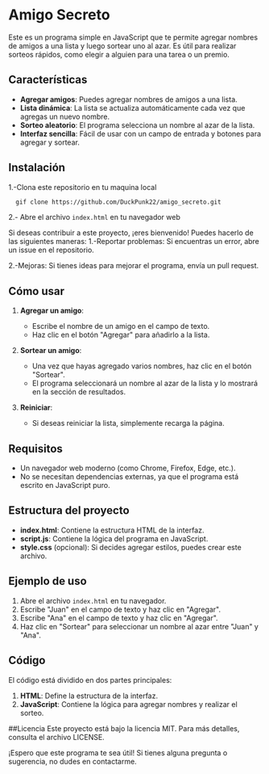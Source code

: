 # Amigo Secreto

Este es un programa simple en JavaScript que te permite agregar nombres de amigos a una lista y luego sortear uno al azar. Es útil para realizar sorteos rápidos, como elegir a alguien para una tarea o un premio.

## Características

- **Agregar amigos**: Puedes agregar nombres de amigos a una lista.
- **Lista dinámica**: La lista se actualiza automáticamente cada vez que agregas un nuevo nombre.
- **Sorteo aleatorio**: El programa selecciona un nombre al azar de la lista.
- **Interfaz sencilla**: Fácil de usar con un campo de entrada y botones para agregar y sortear.

## Instalación 

1.-Clona este repositorio en tu maquina local
```bash
  gif clone https://github.com/DuckPunk22/amigo_secreto.git
```

2.- Abre el archivo `index.html` en tu navegador web


Si deseas contribuir a este proyecto, ¡eres bienvenido! Puedes hacerlo de las siguientes maneras:
1.-Reportar problemas: Si encuentras un error, abre un issue en el repositorio.

2.-Mejoras: Si tienes ideas para mejorar el programa, envía un pull request.

## Cómo usar

1. **Agregar un amigo**:
   - Escribe el nombre de un amigo en el campo de texto.
   - Haz clic en el botón "Agregar" para añadirlo a la lista.

2. **Sortear un amigo**:
   - Una vez que hayas agregado varios nombres, haz clic en el botón "Sortear".
   - El programa seleccionará un nombre al azar de la lista y lo mostrará en la sección de resultados.

3. **Reiniciar**:
   - Si deseas reiniciar la lista, simplemente recarga la página.

## Requisitos

- Un navegador web moderno (como Chrome, Firefox, Edge, etc.).
- No se necesitan dependencias externas, ya que el programa está escrito en JavaScript puro.

## Estructura del proyecto

- **index.html**: Contiene la estructura HTML de la interfaz.
- **script.js**: Contiene la lógica del programa en JavaScript.
- **style.css** (opcional): Si decides agregar estilos, puedes crear este archivo.

## Ejemplo de uso

1. Abre el archivo `index.html` en tu navegador.
2. Escribe "Juan" en el campo de texto y haz clic en "Agregar".
3. Escribe "Ana" en el campo de texto y haz clic en "Agregar".
4. Haz clic en "Sortear" para seleccionar un nombre al azar entre "Juan" y "Ana".

## Código

El código está dividido en dos partes principales:

1. **HTML**: Define la estructura de la interfaz.
2. **JavaScript**: Contiene la lógica para agregar nombres y realizar el sorteo.

##Licencia
Este proyecto está bajo la licencia MIT. Para más detalles, consulta el archivo LICENSE.

¡Espero que este programa te sea útil! Si tienes alguna pregunta o sugerencia, no dudes en contactarme.
